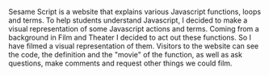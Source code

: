 Sesame Script is a website that explains various Javascript functions, loops and terms. To help students understand Javascript, I decided to make a visual representation of some Javascript actions and terms. Coming from a background in Film and Theater I decided to act out  these functions. So I have filmed a visual representation of them. Visitors to the website can see the code, the definition and the "movie" of the function, as well as ask questions, make comments and request other things we could film. 